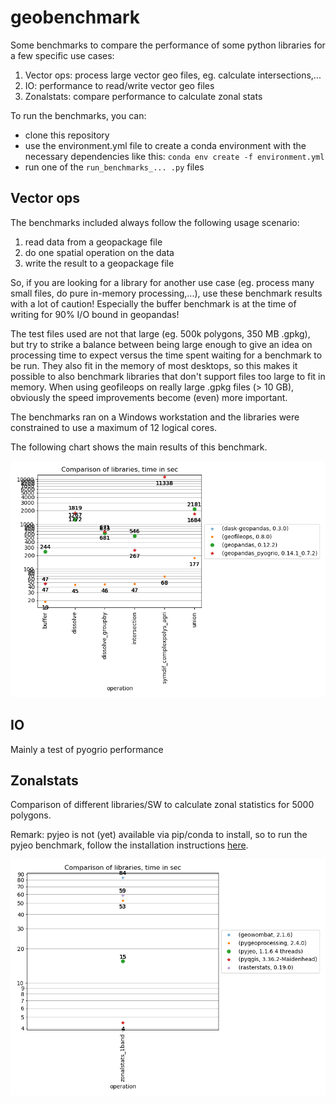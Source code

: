 # geobenchmark
Some benchmarks to compare the performance of some python libraries for a few
specific use cases:

1. Vector ops: process large vector geo files, eg. calculate intersections,...
2. IO: performance to read/write vector geo files
3. Zonalstats: compare performance to calculate zonal stats

To run the benchmarks, you can:
- clone this repository
- use the environment.yml file to create a conda environment with the necessary
  dependencies like this: `conda env create -f environment.yml`
- run one of the `run_benchmarks_... .py` files

## Vector ops

The benchmarks included always follow the following usage scenario: 
1) read data from a geopackage file
2) do one spatial operation on the data
3) write the result to a geopackage file

So, if you are looking for a library for another use case (eg. process many 
small files, do pure in-memory processing,...), use these benchmark results 
with a lot of caution! 
Especially the buffer benchmark is at the time of writing for 90% I/O bound 
in geopandas!

The test files used are not that large (eg. 500k polygons, 350 MB .gpkg), 
but try to strike a balance between being large enough to give an idea on 
processing time to expect versus the time spent waiting for a benchmark to be 
run. They also fit in the memory of most desktops, so this makes it possible 
to also benchmark libraries that don't support files too large to fit in 
memory. When using geofileops on really large .gpkg files (> 10 GB), obviously 
the speed improvements become (even) more important. 

The benchmarks ran on a Windows workstation and the libraries were constrained
to use a maximum of 12 logical cores.

The following chart shows the main results of this benchmark.

![Geo benchmark](results_vector_ops/GeoBenchmark.png)

## IO

Mainly a test of pyogrio performance

## Zonalstats

Comparison of different libraries/SW to calculate zonal statistics for 5000 polygons.

Remark: pyjeo is not (yet) available via pip/conda to install, so to run the pyjeo
benchmark, follow the installation instructions
[here](https://github.com/ec-jrc/jeolib-pyjeo).

![Zonalstats benchmark](results_zonalstats/GeoBenchmark.png)
